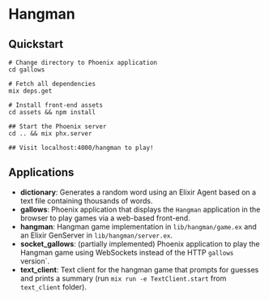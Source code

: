 # Hangman

## Quickstart

```shell
# Change directory to Phoenix application
cd gallows

# Fetch all dependencies
mix deps.get

# Install front-end assets
cd assets && npm install

## Start the Phoenix server
cd .. && mix phx.server

## Visit localhost:4000/hangman to play!
```

## Applications

- **dictionary**: Generates a random word using an Elixir Agent based on a text
  file containing thousands of words.
- **gallows**: Phoenix application that displays the `Hangman` application in
  the browser to play games via a web-based front-end.
- **hangman**: Hangman game implementation in `lib/hangman/game.ex` and an
  Elixir GenServer in `lib/hangman/server.ex`.
- **socket_gallows**: (partially implemented) Phoenix application to play the
  Hangman game using WebSockets instead of the HTTP `gallows` version`.
- **text_client**: Text client for the hangman game that prompts for guesses
  and prints a summary (run `mix run -e TextClient.start` from `text_client`
  folder).
